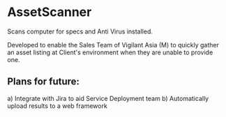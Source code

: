 # AssetScanner
Scans computer for specs and Anti Virus installed.

Developed to enable the Sales Team of Vigilant Asia (M) to quickly gather an asset listing at Client's environment when they are unable to provide one.

## Plans for future:

a) Integrate with Jira to aid Service Deployment team
b) Automatically upload results to a web framework

